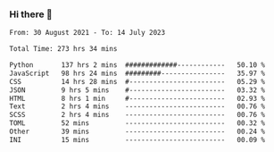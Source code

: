 ### Hi there 👋

<!--
**dominoto/dominoto** is a ✨ _special_ ✨ repository because its `README.md` (this file) appears on your GitHub profile.

Here are some ideas to get you started:

- 🔭 I’m currently working on ...
- 🌱 I’m currently learning ...
- 👯 I’m looking to collaborate on ...
- 🤔 I’m looking for help with ...
- 💬 Ask me about ...
- 📫 How to reach me: ...
- 😄 Pronouns: ...
- ⚡ Fun fact: ...
-->
<!--START_SECTION:waka-->

```txt
From: 30 August 2021 - To: 14 July 2023

Total Time: 273 hrs 34 mins

Python       137 hrs 2 mins  #############------------   50.10 %
JavaScript   98 hrs 24 mins  #########----------------   35.97 %
CSS          14 hrs 28 mins  #------------------------   05.29 %
JSON         9 hrs 5 mins    #------------------------   03.32 %
HTML         8 hrs 1 min     #------------------------   02.93 %
Text         2 hrs 4 mins    -------------------------   00.76 %
SCSS         2 hrs 4 mins    -------------------------   00.76 %
TOML         52 mins         -------------------------   00.32 %
Other        39 mins         -------------------------   00.24 %
INI          15 mins         -------------------------   00.09 %
```

<!--END_SECTION:waka-->
